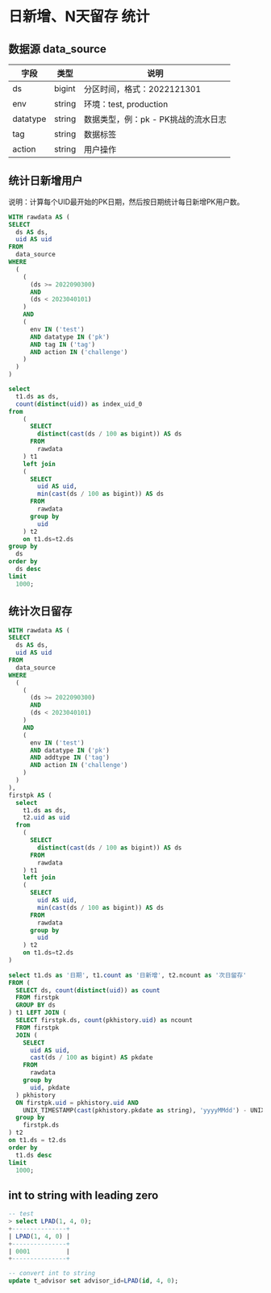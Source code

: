# 日新增、N天留存 统计
## 数据源 data_source
|  字段   | 类型  | 说明 |
|  ----  | ----  | ---- |
| ds  | bigint | 分区时间，格式：2022121301 |
| env  | string | 环境：test, production |
| datatype | string | 数据类型，例：pk - PK挑战的流水日志 |
| tag | string | 数据标签 |
| action | string | 用户操作 |

## 统计日新增用户
说明：计算每个UID最开始的PK日期，然后按日期统计每日新增PK用户数。
```sql
WITH rawdata AS (
SELECT
  ds AS ds,
  uid AS uid
FROM
  data_source
WHERE
  (
    (
      (ds >= 2022090300)
      AND 
      (ds < 2023040101)
    )
    AND 
    (
      env IN ('test')
      AND datatype IN ('pk')
      AND tag IN ('tag')
      AND action IN ('challenge')
    )
  )
)

select 
  t1.ds as ds,
  count(distinct(uid)) as index_uid_0
from 
    (
      SELECT
        distinct(cast(ds / 100 as bigint)) AS ds
      FROM
        rawdata
    ) t1 
    left join
    (
      SELECT
        uid AS uid,
        min(cast(ds / 100 as bigint)) AS ds
      FROM
        rawdata
      group by
        uid
    ) t2
    on t1.ds=t2.ds
group by
  ds
order by
  ds desc
limit
  1000;
```

## 统计次日留存
```sql
WITH rawdata AS (
SELECT
  ds AS ds,
  uid AS uid
FROM
  data_source
WHERE
  (
    (
      (ds >= 2022090300)
      AND 
      (ds < 2023040101)
    )
    AND 
    (
      env IN ('test')
      AND datatype IN ('pk')
      AND addtype IN ('tag')
      AND action IN ('challenge')
    )
  )
),
firstpk AS (
  select 
    t1.ds as ds,
    t2.uid as uid
  from 
    (
      SELECT
        distinct(cast(ds / 100 as bigint)) AS ds
      FROM
        rawdata
    ) t1 
    left join
    (
      SELECT
        uid AS uid,
        min(cast(ds / 100 as bigint)) AS ds
      FROM
        rawdata
      group by
        uid
    ) t2
    on t1.ds=t2.ds
)
 
select t1.ds as '日期', t1.count as '日新增', t2.ncount as '次日留存'
FROM (
  SELECT ds, count(distinct(uid)) as count
  FROM firstpk
  GROUP BY ds
) t1 LEFT JOIN (
  SELECT firstpk.ds, count(pkhistory.uid) as ncount
  FROM firstpk
  JOIN (
    SELECT
      uid AS uid,
      cast(ds / 100 as bigint) AS pkdate
    FROM
      rawdata
    group by
      uid, pkdate
  ) pkhistory
  ON firstpk.uid = pkhistory.uid AND 
    UNIX_TIMESTAMP(cast(pkhistory.pkdate as string), 'yyyyMMdd') - UNIX_TIMESTAMP(cast(firstpk.ds as string), 'yyyyMMdd') = 86400
  group by
    firstpk.ds
) t2
on t1.ds = t2.ds
order by
  t1.ds desc
limit
  1000;
```

## int to string with leading zero
```sql
-- test
> select LPAD(1, 4, 0);
+---------------+
| LPAD(1, 4, 0) |
+---------------+
| 0001          |
+---------------+

-- convert int to string
update t_advisor set advisor_id=LPAD(id, 4, 0);
```
